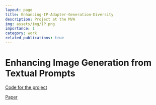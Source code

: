```yaml
---
layout: page
title: Enhancing-IP-Adapter-Generation-Diversity
description: Project at the MVA
img: assets/img/IP.png
importance: 1
category: work
related_publications: true
---
```



# Enhancing Image Generation from Textual Prompts

[Code for the project](https://github.com/melvinsevi/MVA-Project-Unleashing-Text-to-Image-Diffusion-Models-for-Visual-Perception)

[Paper](https://drive.google.com/file/d/1e1sIp7w3ACaU1IZCNyKm4DWd-Ri-ZKvm/view?usp=sharing)

